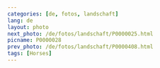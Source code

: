 ```yaml
---
categories: [de, fotos, landschaft]
lang: de
layout: photo
next_photo: /de/fotos/landschaft/P0000025.html
picname: P0000028
prev_photo: /de/fotos/landschaft/P0000408.html
tags: [Horses]
---
```

